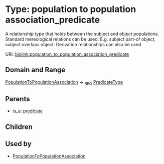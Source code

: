 
# Type: population to population association_predicate


A relationship type that holds between the subject and object populations. Standard mereological relations can be used. E.g. subject part-of object, subject overlaps object. Derivation relationships can also be used

URI: [biolink:population_to_population_association_predicate](https://w3id.org/biolink/vocab/population_to_population_association_predicate)


## Domain and Range

[PopulationToPopulationAssociation](PopulationToPopulationAssociation.md) ->  <sub>REQ</sub> [PredicateType](types/PredicateType.md)

## Parents

 *  is_a: [predicate](predicate.md)

## Children


## Used by

 * [PopulationToPopulationAssociation](PopulationToPopulationAssociation.md)
